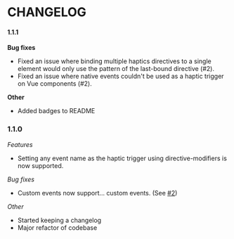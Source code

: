# CHANGELOG

#### 1.1.1

**Bug fixes**
- Fixed an issue where binding multiple haptics directives to a single element would only use the pattern of the last-bound directive (#2).
- Fixed an issue where native events couldn't be used as a haptic trigger on Vue components (#2).

**Other**
- Added badges to README

### 1.1.0

*Features*
- Setting any event name as the haptic trigger using directive-modifiers is now supported. 

*Bug fixes*
- Custom events now support... custom events. (See [#2](https://github.com/justintaddei/vue-haptic/issues/2))

*Other*
- Started keeping a changelog
- Major refactor of codebase
